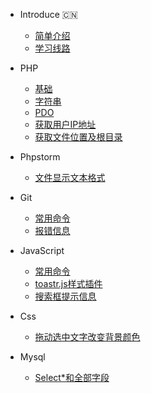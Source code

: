 <!-- docs/_sidebar.md -->

* Introduce :cn:
   * [简单介绍](README.md "A php programmer")
   * [学习线路](study.md "Study")
* PHP
   * [基础](/php/README.md "php")
   * [字符串](/php/guide.md "php")
   * [PDO](/php/pdo.md "pdo")
   * [获取用户IP地址](/php/ip.md)
   * [获取文件位置及根目录](/php/dir.md)
* Phpstorm
   * [文件显示文本格式](/phpstorm/README.md "phpstorm")
* Git
   * [常用命令](/git/README.md "Git")
   * [报错信息](/git/error.md "error")
   
* JavaScript
   * [常用命令](/javascript/README.md "js")
   * [toastr.js样式插件](/javascript/style.md "style")
   * [搜索框提示信息](/javascript/search.md "search")
* Css
   * [拖动选中文字改变背景颜色](/css/README.md "css")
* Mysql
   * [Select*和全部字段](/mysql/README.md "select")

